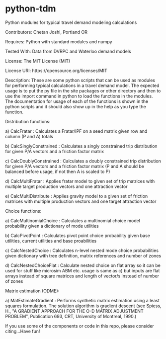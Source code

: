 # python-tdm
Python modules for typical travel demand modeling calculations
<p class=MsoNormal>Contributors: Chetan Joshi, Portland OR</p>

<p class=MsoNormal>Requires: Python with standard modules and numpy</p>

<p class=MsoNormal>Tested With: Data from DVRPC and Waterloo demand models</p>

<p class=MsoNormal>License: The MIT License (MIT)</p>

<p class=MsoNormal>License URI: https://opensource.org/licenses/MIT</p>

<p class=MsoNormal>Description: These are some python scripts that can be used
as modules for performing typical calculations in a travel demand model. The
expected usage is to put the py file in the site packages or other directory
and then to use the import command in python to load the functions in the
modules. The documentation for usage of each of the functions is shown in the
python scripts and it should also show up in the help as you type the function.</p>

<p class=MsoNormal>Distribution functions:</p>

<p class=MsoNormal>a) CalcFratar : Calculates a Fratar/IPF on a seed matrix
given row and column (P and A) totals</p>

<p class=MsoNormal>b) CalcSinglyConstrained : Calculates a singly constrained
trip distribution for given P/A vectors and a friction factor matrix</p>

<p class=MsoNormal>c) CalcDoublyConstrained : Calculates a doubly constrained
trip distribution for given P/A vectors and a friction factor matrix (P and A
should be balanced before usage, if not then A is scaled to P)</p>

<p class=MsoNormal>d) CalcMultiFratar : Applies fratar model to given set of
trip matrices with multiple target production vectors and one attraction vector</p>

<p class=MsoNormal>e) CalcMultiDistribute : Applies gravity model to a given
set of friction matrices with multiple production vectors and one target
attraction vector</p>

<p class=MsoNormal>Choice functions:</p>

<p class=MsoNormal>a) CalcMultinomialChoice : Calculates a multinomial choice
model probability given a dictionary of mode utilities </p>

<p class=MsoNormal>b) CalcPivotPoint : Calculates pivot point choice
probability given base utilities, current utilities and base proabilities</p>

<p class=MsoNormal>c) CalcNestedChoice : Calculates n-level nested mode choice
probabilities given dictionary with tree definition, matrix references and
number of zones</p>

<p class=MsoNormal>d) CalcNestedChoiceFlat : Calculate nested choice on
flat array so it can be used for stuff like microsim ABM etc. usage is same as c) 
but inputs are flat arrays instead of square matrices and length of vector/s instead of 
number of zones</p>

<p class=MsoNormal>Matrix estimation (ODME):</p>

<p class=MsoNormal>a) MatEstimateGradient : Performs synthetic matrix estimation using a least squares formulation. The solution algorithm is gradient descent (see Spiess, H., "A GRADIENT APPROACH FOR THE O-D MATRIX ADJUSTMENT PROBLEM", Publication 693, CRT, University of Montreal, 1990.) </p>

<p class=MsoNormal>If you use some of the components or code in this repo, please consider citing...Have fun!</p>

